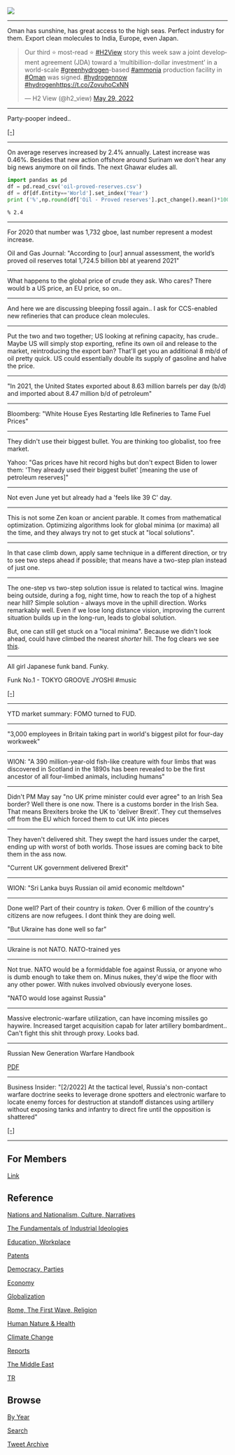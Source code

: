 <img src="https://drive.google.com/uc?export=view&id=1B2wf9R7AMH1d7Vw6e2mucLbIQ5NSjir7"/>

---

Oman has sunshine, has great access to the high seas. Perfect industry
for them. Export clean molecules to India, Europe, even Japan.

<blockquote class="twitter-tweet"><p lang="en" dir="ltr">Our third ⭐ most-read ⭐ <a href="https://twitter.com/hashtag/H2View?src=hash&amp;ref_src=twsrc%5Etfw">#H2View</a> story this week saw a joint development agreement (JDA) toward a ‘multibillion-dollar investment’ in a world-scale <a href="https://twitter.com/hashtag/greenhydrogen?src=hash&amp;ref_src=twsrc%5Etfw">#greenhydrogen</a>-based <a href="https://twitter.com/hashtag/ammonia?src=hash&amp;ref_src=twsrc%5Etfw">#ammonia</a> production facility in <a href="https://twitter.com/hashtag/Oman?src=hash&amp;ref_src=twsrc%5Etfw">#Oman</a> was signed. <a href="https://twitter.com/hashtag/hydrogennow?src=hash&amp;ref_src=twsrc%5Etfw">#hydrogennow</a> <a href="https://twitter.com/hashtag/hydrogen?src=hash&amp;ref_src=twsrc%5Etfw">#hydrogen</a><a href="https://t.co/ZovuhoCxNN">https://t.co/ZovuhoCxNN</a></p>&mdash; H2 View (@h2_view) <a href="https://twitter.com/h2_view/status/1530700461145313282?ref_src=twsrc%5Etfw">May 29, 2022</a></blockquote> <script async src="https://platform.twitter.com/widgets.js" charset="utf-8"></script>

---

Party-pooper indeed..

[[-]](2021/10/the-rare-metals-war.md#ref2)

---

On average reserves increased by 2.4% annually. Latest increase was
0.46%. Besides that new action offshore around Surinam we don't hear
any big news anymore on oil finds. The next Ghawar eludes all. 

```python
import pandas as pd
df = pd.read_csv('oil-proved-reserves.csv')
df = df[df.Entity=='World'].set_index('Year')
print ('%',np.round(df['Oil - Proved reserves'].pct_change().mean()*100.0,2))
```

```text
% 2.4
```

---

For 2020 that number was 1,732 gboe, last number represent a modest
increase.

Oil and Gas Journal: "According to [our] annual assessment, the
world’s proved oil reserves total 1,724.5 billion bbl at yearend 2021"

---

What happens to the global price of crude they ask. Who cares? There
would b a US price, an EU price, so on..

---

And here we are discussing bleeping fossil again.. I ask for
CCS-enabled new refineries that can produce clean molecules.

---

Put the two and two together; US looking at refining capacity, has
crude.. Maybe US will simply stop exporting, refine its own oil and
release to the market, reintroducing the export ban? That'll get you
an additional 8 mb/d of oil pretty quick. US could essentially double
its supply of gasoline and halve the price.

---

"In 2021, the United States exported about 8.63 million barrels per day
(b/d) and imported about 8.47 million b/d of petroleum"

---

Bloomberg: "White House Eyes Restarting Idle Refineries to Tame Fuel Prices"

---

They didn't use their biggest bullet. You are thinking too globalist,
too free market.

Yahoo: "Gas prices have hit record highs but don't expect Biden to
lower them: 'They already used their biggest bullet' [meaning the use
of petroleum reserves]"

---

Not even June yet but already had a 'feels like 39 C' day.

---

This is not some Zen koan or ancient parable. It comes from
mathematical optimization. Optimizing algorithms look for global
minima (or maxima) all the time, and they always try not to get stuck
at "local solutions". 

---

In that case climb down, apply same technique in a different
direction, or try to see two steps ahead if possible; that means have a
two-step plan instead of just one.

---

The one-step vs two-step solution issue is related to tactical
wins. Imagine being outside, during a fog, night time, how to reach
the top of a highest near hill? Simple solution - always move in the
uphill direction. Works remarkably well. Even if we lose long distance
vision, improving the current situation builds up in the long-run,
leads to global solution.

But, one can still get stuck on a "local minima". Because we didn't
look ahead, could have climbed the nearest *shorter* hill. The fog clears
we see [this](https://pbs.twimg.com/media/FT3wrouWQAIZqaL?format=png&name=small).

---

All girl Japanese funk band. Funky.

Funk No.1 - TOKYO GROOVE JYOSHI \#music

[[-]](https://youtu.be/3K8dNctci1Y)

---

YTD market summary: FOMO turned to FUD. 

---

"3,000 employees in Britain taking part in world's biggest pilot for
four-day workweek"

---

WION: "A 390 million-year-old fish-like creature with four limbs that
was discovered in Scotland in the 1890s has been revealed to be the
first ancestor of all four-limbed animals, including humans"

---

Didn't PM May say "no UK prime minister could ever agree" to an Irish
Sea border? Well there is one now. There is a customs border in the
Irish Sea. That means Brexiters broke the UK to 'deliver Brexit'. They
cut themselves off from the EU which forced them to cut UK into pieces

---

They haven't delivered shit. They swept the hard issues under the
carpet, ending up with worst of both worlds. Those issues are coming
back to bite them in the ass now.

"Current UK government delivered Brexit"

---

WION: "Sri Lanka buys Russian oil amid economic meltdown"

---

Done well? Part of their country is *taken*. Over 6 million of the
country's citizens are now refugees. I dont think they are doing well.

"But Ukraine has done well so far"

---

Ukraine is not NATO. NATO-trained yes

---

Not true. NATO would be a formiddable foe against Russia, or anyone
who is dumb enough to take them on. Minus nukes, they'd wipe the floor
with any other power. With nukes involved obviously everyone loses.

"NATO would lose against Russia"

---

Massive electronic-warfare utilization, can have incoming missiles go
haywire. Increased target acquisition capab for later artillery
bombardment.. Can't fight this shit through proxy. Looks bad.

---

Russian New Generation Warfare Handbook

[PDF](https://info.publicintelligence.net/AWG-RussianNewWarfareHandbook.pdf)

---

Business Insider: "[2/2022] At the tactical level, Russia's
non-contact warfare doctrine seeks to leverage drone spotters and
electronic warfare to locate enemy forces for destruction at standoff
distances using artillery without exposing tanks and infantry to
direct fire until the opposition is shattered"

[[-]](https://www.businessinsider.com/russia-ukraine-war-would-be-artillery-and-missile-showdown-2022-2)

---

## For Members

[Link](https://thirdwave-members.herokuapp.com)

## Reference

[Nations and Nationalism, Culture, Narratives](/2013/02/nations-and-nationalism.md)

[The Fundamentals of Industrial Ideologies](/2011/04/fundamentals-of-industrial-ideologies.md)

[Education, Workplace](2017/09/education-workplace.md)

[Patents](/2018/09/patents.md)

[Democracy, Parties](/2016/11/democracy.md)

[Economy](/2018/05/economy.md)

[Globalization](/2018/09/globalization.md)

[Rome, The First Wave, Religion](/2017/12/rome.md)

[Human Nature & Health](/2020/07/human-nature.md)

[Climate Change](/2018/12/climate.md)

[Reports](/2019/05/reports.md)

[The Middle East](/2019/07/middleeast.md)

[TR](../tr)

## Browse

[By Year](years.md)

[Search](search.html)

[Tweet Archive](/tweets/README.md)


